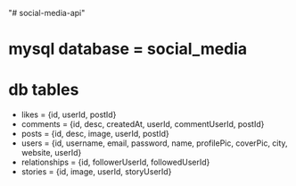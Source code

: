 "# social-media-api" 

# mysql database = social_media

# db tables
 - likes = {id, userId, postId}
 - comments = {id, desc, createdAt, userId, commentUserId, postId}
- posts = {id, desc, image, userId, postId}
- users = {id, username, email, password, name, profilePic, coverPic, city, website, userId}
- relationships = {id, followerUserId, followedUserId}
- stories = {id, image, userId, storyUserId}

